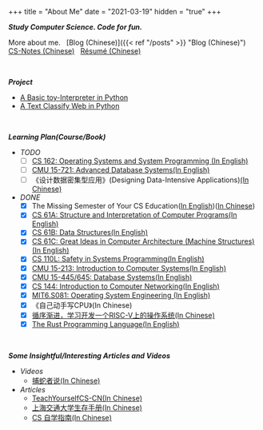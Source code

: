 +++
title = "About Me"
date = "2021-03-19"
hidden = "true"
+++

***Study Computer Science. Code for fun.***

More about me. &nbsp;
[Blog (Chinese)]({{< ref "/posts" >}} "Blog (Chinese)") &nbsp;
[CS-Notes (Chinese)](https://github.com/ZonePG/cs-notes) &nbsp;
[Résumé (Chinese)](/files/MyResume_cn.pdf)

<br/>

***Project***
- [A Basic toy-Interpreter in Python](https://github.com/ZonePG/impl-basic-toy)
- [A Text Classify Web in Python](https://github.com/ZonePG/TextClassify)

<br>

***Learning Plan(Course/Book)***
- *TODO*
  - [ ] [CS 162: Operating Systems and System Programming (In English)](https://inst.eecs.berkeley.edu/~cs162/fa20/)
  - [ ] [CMU 15-721: Advanced Database Systems(In English)](https://15721.courses.cs.cmu.edu/spring2020/)
  - [ ] 《设计数据密集型应用》(Designing Data-Intensive Applications)[(In Chinese)](http://ddia.vonng.com/#/)
- *DONE*
  - [x] The Missing Semester of Your CS Education([In English](https://missing.csail.mit.edu/))([In Chinese](https://missing-semester-cn.github.io/))
  - [x] [CS 61A: Structure and Interpretation of Computer Programs(In English)](https://github.com/ZonePG/CS61A)
  - [x] [CS 61B: Data Structures(In English)](https://github.com/ZonePG/CS61B)
  - [x] [CS 61C: Great Ideas in Computer Architecture (Machine Structures) (In English)](https://github.com/ZonePG/CS61C)
  - [x] [CS 110L: Safety in Systems Programming(In English)](https://github.com/ZonePG/CS110L)
  - [x] [CMU 15-213: Introduction to Computer Systems(In English)](https://www.cs.cmu.edu/~213/)
  - [x] [CMU 15-445/645: Database Systems(In English)](https://15445.courses.cs.cmu.edu/fall2019/schedule.html)
  - [x] [CS 144: Introduction to Computer Networking(In English)](https://cs144.github.io/)
  - [x] [MIT6.S081: Operating System Engineering (In English)](https://github.com/ZonePG/MIT6.S081)
  - [x] 《自己动手写CPU》(In Chinese)
  - [x] [循序渐进，学习开发一个RISC-V上的操作系统(In Chinese)](https://www.bilibili.com/video/BV1Q5411w7z5?p=1&spm_id_from=333.788.b_6d756c74695f70616765.1)
  - [x] [The Rust Programming Language(In English)](https://doc.rust-lang.org/book/title-page.html)

<br/>

***Some Insightful/Interesting Articles and Videos***
- *Videos*
  - [捕蛇者说(In Chinese)](https://pythonhunter.org/)
- *Articles*
  - [TeachYourselfCS-CN(In Chinese)](https://github.com/keithnull/TeachYourselfCS-CN/blob/master/TeachYourselfCS-CN.md)
  - [上海交通大学生存手册(In Chinese)](https://survivesjtu.gitbook.io/survivesjtumanual/)
  - [CS 自学指南(In Chinese)](https://csdiy.wiki/)